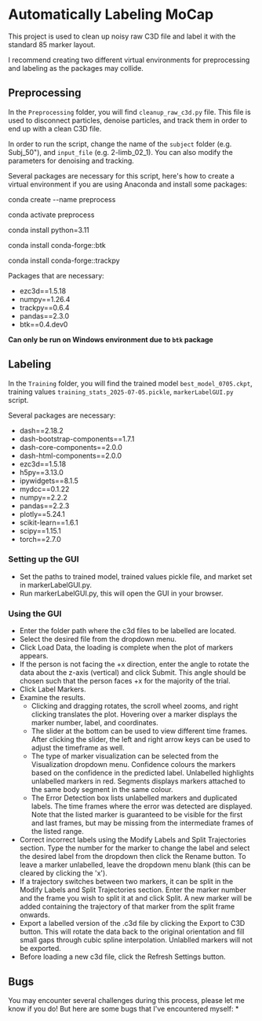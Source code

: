 # Automatically Labeling MoCap 
This project is used to clean up noisy raw C3D file and label it with the standard 85 marker layout. 

I recommend creating two different virtual environments for preprocessing and labeling as the packages may collide. 

## Preprocessing 
In the `Preprocessing` folder, you will find `cleanup_raw_c3d.py` file. This file is used to disconnect particles, denoise particles, and track them in order to end up with a clean C3D file. 

In order to run the script, change the name of the `subject` folder (e.g. Subj_50"), and `input_file` (e.g. 2-limb_02_1). 
You can also modify the parameters for denoising and tracking. 

Several packages are necessary for this script, here's how to create a virtual environment if you are using Anaconda and install some packages:

conda create --name preprocess

conda activate preprocess

conda install python=3.11

conda install conda-forge::btk

conda install conda-forge::trackpy

Packages that are necessary:
* ezc3d==1.5.18
* numpy==1.26.4
* trackpy==0.6.4
* pandas==2.3.0
* btk==0.4.dev0
  
**Can only be run on Windows environment due to `btk` package**

## Labeling 
In the `Training` folder, you will find the trained model `best_model_0705.ckpt`, training values `training_stats_2025-07-05.pickle`, `markerLabelGUI.py` script.

Several packages are necessary: 
* dash==2.18.2
* dash-bootstrap-components==1.7.1
* dash-core-components==2.0.0
* dash-html-components==2.0.0
* ezc3d==1.5.18
* h5py==3.13.0
* ipywidgets==8.1.5
* mydcc==0.1.22
* numpy==2.2.2
* pandas==2.2.3
* plotly==5.24.1
* scikit-learn==1.6.1
* scipy==1.15.1
* torch==2.7.0

### Setting up the GUI
* Set the paths to trained model, trained values pickle file, and market set in markerLabelGUI.py.
* Run markerLabelGUI.py, this will open the GUI in your browser.

### Using the GUI
* Enter the folder path where the c3d files to be labelled are located.
* Select the desired file from the dropdown menu.
* Click Load Data, the loading is complete when the plot of markers appears.
* If the person is not facing the +x direction, enter the angle to rotate the data about the z-axis (vertical) and click Submit. This angle should be chosen such that the person faces +x for the majority of the trial.
* Click Label Markers.
* Examine the results.
  * Clicking and dragging rotates, the scroll wheel zooms, and right clicking translates the plot. Hovering over a marker displays the marker number, label, and coordinates.
  * The slider at the bottom can be used to view different time frames. After clicking the slider, the left and right arrow keys can be used to adjust the timeframe as well.
  * The type of marker visualization can be selected from the Visualization dropdown menu. Confidence colours the markers based on the confidence in the predicted label. Unlabelled highlights unlabelled markers in red. Segments displays markers attached to the same body segment in the same colour.
  * The Error Detection box lists unlabelled markers and duplicated labels. The time frames where the error was detected are displayed. Note that the listed marker is guaranteed to be visible for the first and last frames, but may be missing from the intermediate frames of the listed range.
* Correct incorrect labels using the Modify Labels and Split Trajectories section. Type the number for the marker to change the label and select the desired label from the dropdown then click the Rename button. To leave a marker unlabelled, leave the dropdown menu blank (this can be cleared by clicking the 'x').
* If a trajectory switches between two markers, it can be split in the Modify Labels and Split Trajectories section. Enter the marker number and the frame you wish to split it at and click Split. A new marker will be added containing the trajectory of that marker from the split frame onwards.
* Export a labelled version of the .c3d file by clicking the Export to C3D button. This will rotate the data back to the original orientation and fill small gaps through cubic spline interpolation. Unlablled markers will not be exported.
* Before loading a new c3d file, click the Refresh Settings button.

## Bugs
You may encounter several challenges during this process, please let me know if you do! But here are some bugs that I've encountered myself: 
* 
